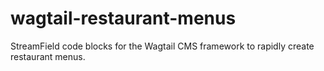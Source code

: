 # wagtail-restaurant-menus
StreamField code blocks for the Wagtail CMS framework to rapidly create restaurant menus.
